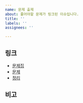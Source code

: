 ```yaml
---
name: 문제 출제
about: 풀어야할 문제가 링크된 이슈입니다.
title: ''
labels: ''
assignees: ''

---
```


<!--
**사전 작업**
- labels 달기
- milestone 달기
- assignees 지정
-->

## 링크
- [문제집]()
- [문제]()
- [정리]()

## 비고